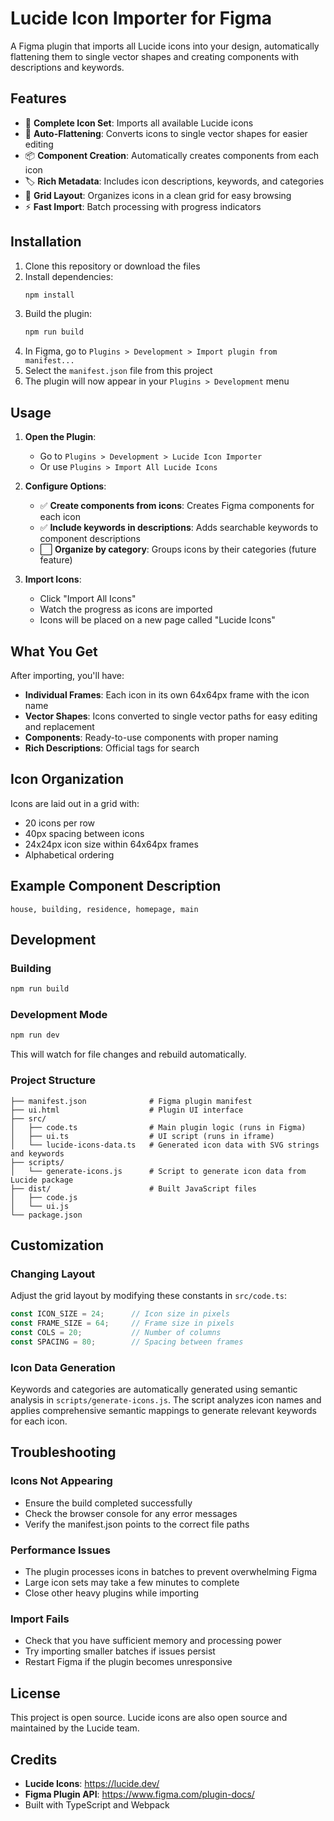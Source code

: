 # Lucide Icon Importer for Figma

A Figma plugin that imports all Lucide icons into your design, automatically flattening them to single vector shapes and creating components with descriptions and keywords.

## Features

- 🎯 **Complete Icon Set**: Imports all available Lucide icons
- 🔄 **Auto-Flattening**: Converts icons to single vector shapes for easier editing
- 📦 **Component Creation**: Automatically creates components from each icon
- 🏷️ **Rich Metadata**: Includes icon descriptions, keywords, and categories
- 📐 **Grid Layout**: Organizes icons in a clean grid for easy browsing
- ⚡ **Fast Import**: Batch processing with progress indicators

## Installation

1. Clone this repository or download the files
2. Install dependencies:
   ```bash
   npm install
   ```
3. Build the plugin:
   ```bash
   npm run build
   ```
4. In Figma, go to `Plugins > Development > Import plugin from manifest...`
5. Select the `manifest.json` file from this project
6. The plugin will now appear in your `Plugins > Development` menu

## Usage

1. **Open the Plugin**: 
   - Go to `Plugins > Development > Lucide Icon Importer`
   - Or use `Plugins > Import All Lucide Icons`

2. **Configure Options**:
   - ✅ **Create components from icons**: Creates Figma components for each icon
   - ✅ **Include keywords in descriptions**: Adds searchable keywords to component descriptions
   - ⬜ **Organize by category**: Groups icons by their categories (future feature)

3. **Import Icons**:
   - Click "Import All Icons"
   - Watch the progress as icons are imported
   - Icons will be placed on a new page called "Lucide Icons"

## What You Get

After importing, you'll have:

- **Individual Frames**: Each icon in its own 64x64px frame with the icon name
- **Vector Shapes**: Icons converted to single vector paths for easy editing and replacement
- **Components**: Ready-to-use components with proper naming
- **Rich Descriptions**: Official tags for search

## Icon Organization

Icons are laid out in a grid with:
- 20 icons per row
- 40px spacing between icons
- 24x24px icon size within 64x64px frames
- Alphabetical ordering

## Example Component Description

```
house, building, residence, homepage, main
```

## Development

### Building
```bash
npm run build
```

### Development Mode
```bash
npm run dev
```

This will watch for file changes and rebuild automatically.

### Project Structure

```
├── manifest.json              # Figma plugin manifest
├── ui.html                    # Plugin UI interface
├── src/
│   ├── code.ts                # Main plugin logic (runs in Figma)
│   ├── ui.ts                  # UI script (runs in iframe)
│   └── lucide-icons-data.ts   # Generated icon data with SVG strings and keywords
├── scripts/
│   └── generate-icons.js      # Script to generate icon data from Lucide package
├── dist/                      # Built JavaScript files
│   ├── code.js
│   └── ui.js
└── package.json
```

## Customization

### Changing Layout
Adjust the grid layout by modifying these constants in `src/code.ts`:
```typescript
const ICON_SIZE = 24;      // Icon size in pixels
const FRAME_SIZE = 64;     // Frame size in pixels
const COLS = 20;           // Number of columns
const SPACING = 80;        // Spacing between frames
```

### Icon Data Generation
Keywords and categories are automatically generated using semantic analysis in `scripts/generate-icons.js`. The script analyzes icon names and applies comprehensive semantic mappings to generate relevant keywords for each icon.

## Troubleshooting

### Icons Not Appearing
- Ensure the build completed successfully
- Check the browser console for any error messages
- Verify the manifest.json points to the correct file paths

### Performance Issues
- The plugin processes icons in batches to prevent overwhelming Figma
- Large icon sets may take a few minutes to complete
- Close other heavy plugins while importing

### Import Fails
- Check that you have sufficient memory and processing power
- Try importing smaller batches if issues persist
- Restart Figma if the plugin becomes unresponsive

## License

This project is open source. Lucide icons are also open source and maintained by the Lucide team.

## Credits

- **Lucide Icons**: https://lucide.dev/
- **Figma Plugin API**: https://www.figma.com/plugin-docs/
- Built with TypeScript and Webpack
